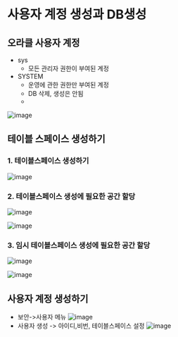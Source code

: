 # 사용자 계정 생성과 DB생성
## 오라클 사용자 계정
- sys
  - 모든 관리자 권한이 부여된 계정
- SYSTEM
  - 운영에 관한 권한만 부여된 계정
  - DB 삭제, 생성은 안됨
  - 
![image](https://github.com/user-attachments/assets/72880a22-d7d1-4f1c-8f8a-8fa573ddfaae)
## 테이블 스페이스 생성하기

### 1. 테이블스페이스 생성하기
![image](https://github.com/user-attachments/assets/02c172b0-6e98-4562-a41d-25f18f1d1b3f)

### 2. 테이블스페이스 생성에 필요한 공간 할당
![image](https://github.com/user-attachments/assets/a9e151ed-da46-4472-a38d-80e0761706bb)

![image](https://github.com/user-attachments/assets/90c1ffc7-fe9f-4488-b629-6b17e0732062)


### 3. 임시 테이블스페이스 생성에 필요한 공간 할당
![image](https://github.com/user-attachments/assets/ebb29f71-8477-4794-b832-cdf0a40f2d54)

![image](https://github.com/user-attachments/assets/d77ad3fa-d189-424e-81df-459798fd0477)

## 사용자 계정 생성하기
- 보안->사용자 메뉴
![image](https://github.com/user-attachments/assets/3756110f-1e7f-4a09-a988-d44b3c8d1722)
- 사용자 생성 -> 아이디,비번, 테이블스페이스 설정
![image](https://github.com/user-attachments/assets/a0807bd7-a47a-47d4-8e95-3a5da042da0c)

